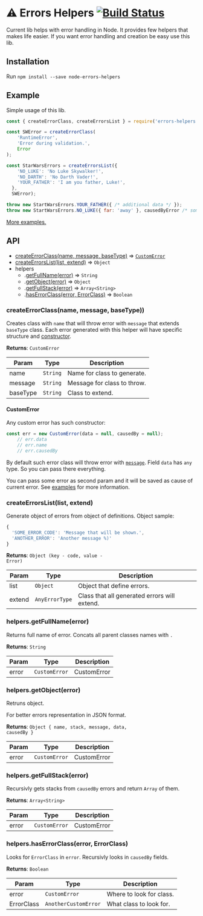    # ⚠ Errors Helpers [![Build Status](https://travis-ci.org/Travelport-Ukraine/errors-helpers.svg?branch=master)](https://travis-ci.org/Travelport-Ukraine/errors-helpers)

Current lib helps with error handling in Node.
It provides few helpers that makes life easier. If you want error handling and creation be easy use this lib.
 
## Installation

Run `npm install --save node-errors-helpers`

## Example

Simple usage of this lib.

```javascript
const { createErrorClass, createErrorsList } = require('errors-helpers');

const SWError = createErrorClass(
	'RuntimeError', 
    'Error during validation.', 
    Error
);

const StarWarsErrors = createErrorsList({
    'NO_LUKE': 'No Luke Skywalker!',
    'NO_DARTH': 'No Darth Vader!',
    'YOUR_FATHER': 'I am you father, Luke!',
  }, 
  SWError);

throw new StartWarsErrors.YOUR_FATHER({ /* additional data */ });
throw new StartWarsErrors.NO_LUKE({ far: 'away' }, causedByError /* some error */);
```

[More examples.](/examples/generateFromList.js)

## API
* [createErrorClass(name, message, baseType)](#createclass) ⇒ [<code>CustomError</code>](#customerror)
* [createErrorsList(list, extend)](#createlist) ⇒ <code>Object</code>
* helpers
  * .[getFullName(error)](#fullname) ⇒ <code>String</code>
  * .[getObject(error)](#object) ⇒ <code>Object</code>
  * .[getFullStack(error)](#fullstack) ⇒ <code>Array\<String></code>
  * .[hasErrorClass(error, ErrorClass)](#haserrorclass) ⇒ <code>Boolean</code>

<a name="createclass"></a>
### createErrorClass(name, message, baseType))

Creates class with `name` that will throw error with `message` that extends `baseType` class. Each error generated with this helper will have specific structure and [constructor](#customerror). 

**Returns**: <code>CustomError</code>

| Param | Type | Description |
| --- | --- | --- |
| name | <code>String</code> | Name for class to generate. |
| message | <code>String</code> | Message for class to throw. |
| baseType | <code>String</code> | Class to extend. |

<a name="customerror"></a>
#### CustomError

Any custom error has such constructor: 
```javascript
const err = new CustomError(data = null, causedBy = null);
	// err.data
    // err.name
    // err.causedBy
```

By default such error class will throw error with [`message`](#createclass).
Field `data` has `any` type. So you can pass there everything. 

You can pass some error as second param and it will be saved as cause of current error. See [examples](/examples/generateFromList.js) for more information.

<a name="createlist"></a>
### createErrorsList(list, extend)
Generate object of errors from object of definitions.
Object sample: 
```javascript
{
  'SOME_ERROR_CODE': 'Message that will be shown.',
  'ANOTHER_ERROR': 'Another message %)'
}
```
**Returns**: <code>Object (key - code, value - Error)</code>

| Param | Type | Description |
| --- | --- | --- |
| list | <code>Object</code> |  Object that define errors. |
| extend | <code>AnyErrorType</code> |  Class that all generated errors will extend. |

<a name="fullname"></a>
### helpers.getFullName(error)

Returns full name of error. Concats all parent classes names with `.`

**Returns**: <code>String</code>

| Param | Type | Description |
| --- | --- | --- |
| error | <code>CustomError</code> | CustomError |


<a name="object"></a>
### helpers.getObject(error)

Retruns object.

For better errors representation in JSON format. 

**Returns**: <code>Object { name, stack, message, data, causedBy }</code>

| Param | Type | Description |
| --- | --- | --- |
| error | <code>CustomError</code> | CustomError |


<a name="object"></a>
### helpers.getFullStack(error)

Recursivly gets stacks from `causedBy` errors and return `Array` of them.

**Returns**: <code>Array\<String></code>

| Param | Type | Description |
| --- | --- | --- |
| error | <code>CustomError</code> | CustomError |

<a name="haserrorclass"></a>
### helpers.hasErrorClass(error, ErrorClass)

Looks for `ErrorClass` in `error`. Recursivly looks in `causedBy` fields.


**Returns**: <code>Boolean</code>

| Param | Type | Description |
| --- | --- | --- |
| error | <code>CustomError</code> | Where to look for class. |
| ErrorClass | <code>AnotherCustomError</code> | What class to look for. |

